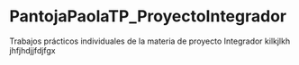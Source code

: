 # PantojaPaolaTP_ProyectoIntegrador
Trabajos prácticos individuales de la materia de proyecto Integrador
kilkjlkh
jhfjhdjjfdjfgx
